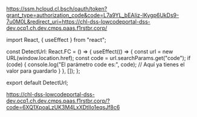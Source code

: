 https://ssm.hcloud.cl.bsch/oauth/token?grant_type=authorization_code&code=L7a9YL_bEAIiz-lKygp6UkDs9-7u0M0L&redirect_uri=https://chl-dss-lowcodeportal-dss-dev.ocp1.ch.dev.cmps.paas.f1rstbr.corp/

import React, { useEffect } from "react";

const DetectUrl: React.FC = () => {
  useEffect(() => {
    const url = new URL(window.location.href);
    const code = url.searchParams.get("code");
    if (code) {
      console.log("El parámetro code es:", code);
      // Aquí ya tienes el valor para guardarlo
    }
  }, []);
};

export default DetectUrl;


https://chl-dss-lowcodeportal-dss-dev.ocp1.ch.dev.cmps.paas.f1rstbr.corp/?code=6XQ1XpoaLzUK3M4LxXDtIIo1eqsJf8c6
